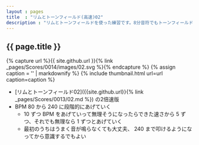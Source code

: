 ```yaml
---
layout : pages
title  : "リムとトーンフィールド(高速)02"
description : "リムとトーンフィールドを使った練習です。8分音符でもトーンフィールドがリズムよく、綺麗に鳴らせるように練習しましょう。"
---
```


## {{ page.title }}

{% capture url %}{{ site.github.url }}{% link _pages/Scores/0014/images/02.svg %}{% endcapture %}
{% assign caption = '' | markdownify %}
{% include thumbnail.html url=url caption=caption %}

* [リムとトーンフィールド02]({{site.github.url}}{% link _pages/Scores/0013/02.md %}) の2倍速版
* BPM 80 から 240 に段階的にあげていく
  * 10 ずつ BPM をあげていって無理そうになったらできた速さから 5 ずつ、それでも無理なら 1 ずつとあげていく
  * 最初のうちはうまく音が鳴らなくても大丈夫、 240 まで叩けるようになってから意識するでもよい
